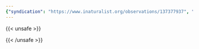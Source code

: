 ```yaml
---
{"syndication": "https://www.inaturalist.org/observations/137377937", "date": "2022-10-02T13:46:34-04:00", "taxon": {"name": "Setaria faberi", "common_name": "giant foxtail"}, "quality_grade": "research", "identifications_most_agree": true, "species_guess": "giant foxtail", "identifications_most_disagree": false, "captive": false, "project_ids": [4034], "community_taxon_id": 79067, "geojson": {"type": "Point", "coordinates": [-75.2454769444, 43.0824483333]}, "owners_identification_from_vision": true, "identifications_count": 1, "obscured": false, "num_identification_agreements": 1, "num_identification_disagreements": 0, "place_guess": "Utica, NY 13501, USA", "photos": [{"id": 234619832, "license_code": "cc-by-nc", "original_dimensions": {"width": 1536, "height": 2048}, "url": "https://inaturalist-open-data.s3.amazonaws.com/photos/234619832/square.jpeg", "attribution": "(c) Brandon Rozek, some rights reserved (CC BY-NC)", "flags": []}, {"id": 234619850, "license_code": "cc-by-nc", "original_dimensions": {"width": 1536, "height": 2048}, "url": "https://inaturalist-open-data.s3.amazonaws.com/photos/234619850/square.jpeg", "attribution": "(c) Brandon Rozek, some rights reserved (CC BY-NC)", "flags": []}]}
---
```

{{< unsafe >}}

{{< /unsafe >}}
